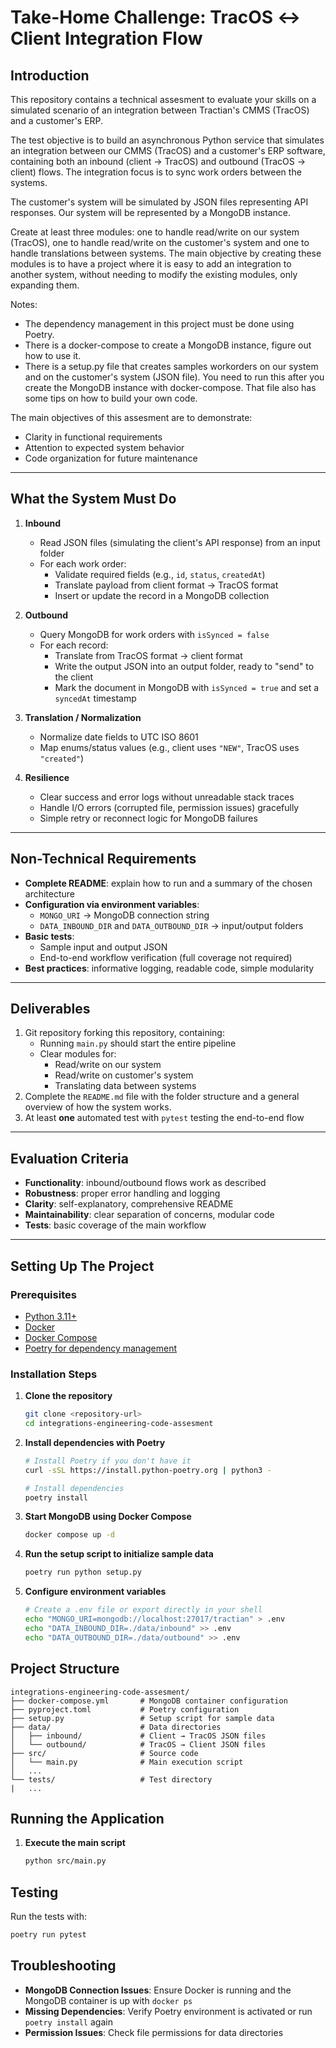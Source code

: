 # Take-Home Challenge: TracOS ↔ Client Integration Flow

## Introduction

This repository contains a technical assesment to evaluate your skills on a simulated scenario of an integration between Tractian's CMMS (TracOS) and a customer's ERP.

The test objective is to build an asynchronous Python service that simulates an integration between our CMMS (TracOS) and a customer's ERP software, containing both an inbound (client → TracOS) and outbound (TracOS → client) flows. The integration focus is to sync work orders between the systems.

The customer's system will be simulated by JSON files representing API responses. Our system will be represented by a MongoDB instance.

Create at least three modules: one to handle read/write on our system (TracOS), one to handle read/write on the customer's system and one to handle translations between systems. The main objective by creating these modules is to have a project where it is easy to add an integration to another system, without needing to modify the existing modules, only expanding them.

Notes:
- The dependency management in this project must be done using Poetry.
- There is a docker-compose to create a MongoDB instance, figure out how to use it.
- There is a setup.py file that creates samples workorders on our system and on the customer's system (JSON file). You need to run this after you create the MongoDB instance with docker-compose. That file also has some tips on how to build your own code.

The main objectives of this assesment are to demonstrate:

- Clarity in functional requirements
- Attention to expected system behavior
- Code organization for future maintenance

---

## What the System Must Do

1. **Inbound**
   - Read JSON files (simulating the client's API response) from an input folder
   - For each work order:
     - Validate required fields (e.g., `id`, `status`, `createdAt`)
     - Translate payload from client format → TracOS format
     - Insert or update the record in a MongoDB collection

2. **Outbound**
   - Query MongoDB for work orders with `isSynced = false`
   - For each record:
     - Translate from TracOS format → client format
     - Write the output JSON into an output folder, ready to "send" to the client
     - Mark the document in MongoDB with `isSynced = true` and set a `syncedAt` timestamp

3. **Translation / Normalization**
   - Normalize date fields to UTC ISO 8601
   - Map enums/status values (e.g., client uses `"NEW"`, TracOS uses `"created"`)

4. **Resilience**
   - Clear success and error logs without unreadable stack traces
   - Handle I/O errors (corrupted file, permission issues) gracefully
   - Simple retry or reconnect logic for MongoDB failures

---

## Non-Technical Requirements

- **Complete README**: explain how to run and a summary of the chosen architecture
- **Configuration via environment variables**:
  - `MONGO_URI` → MongoDB connection string
  - `DATA_INBOUND_DIR` and `DATA_OUTBOUND_DIR` → input/output folders
- **Basic tests**:
  - Sample input and output JSON
  - End-to-end workflow verification (full coverage not required)
- **Best practices**: informative logging, readable code, simple modularity

---

## Deliverables

1. Git repository forking this repository, containing:
   - Running `main.py` should start the entire pipeline
   - Clear modules for:
     - Read/write on our system
     - Read/write on customer's system
     - Translating data between systems
2. Complete the `README.md` file with the folder structure and a general overview of how the system works.
3. At least **one** automated test with `pytest` testing the end-to-end flow

---
## Evaluation Criteria

- **Functionality**: inbound/outbound flows work as described
- **Robustness**: proper error handling and logging
- **Clarity**: self-explanatory, comprehensive README
- **Maintainability**: clear separation of concerns, modular code
- **Tests**: basic coverage of the main workflow

---

## Setting Up The Project

### Prerequisites

- [Python 3.11+](https://www.python.org/downloads/)
- [Docker](https://docs.docker.com/engine/install/)
- [Docker Compose](https://docs.docker.com/compose/install/)
- [Poetry for dependency management](https://python-poetry.org/docs/#installation)

### Installation Steps

1. **Clone the repository**
   ```bash
   git clone <repository-url>
   cd integrations-engineering-code-assesment
   ```

2. **Install dependencies with Poetry**
   ```bash
   # Install Poetry if you don't have it
   curl -sSL https://install.python-poetry.org | python3 -

   # Install dependencies
   poetry install
   ```

3. **Start MongoDB using Docker Compose**
   ```bash
   docker compose up -d
   ```

4. **Run the setup script to initialize sample data**
   ```bash
   poetry run python setup.py
   ```

5. **Configure environment variables**
   ```bash
   # Create a .env file or export directly in your shell
   echo "MONGO_URI=mongodb://localhost:27017/tractian" > .env
   echo "DATA_INBOUND_DIR=./data/inbound" >> .env
   echo "DATA_OUTBOUND_DIR=./data/outbound" >> .env
   ```

## Project Structure

```
integrations-engineering-code-assesment/
├── docker-compose.yml       # MongoDB container configuration
├── pyproject.toml           # Poetry configuration
├── setup.py                 # Setup script for sample data
├── data/                    # Data directories
│   ├── inbound/             # Client → TracOS JSON files
│   └── outbound/            # TracOS → Client JSON files
├── src/                     # Source code
│   └── main.py              # Main execution script
│   ...
└── tests/                   # Test directory
|   ...
```

## Running the Application

1. **Execute the main script**
   ```bash
   python src/main.py
   ```

## Testing

Run the tests with:
```bash
poetry run pytest
```

## Troubleshooting

- **MongoDB Connection Issues**: Ensure Docker is running and the MongoDB container is up with `docker ps`
- **Missing Dependencies**: Verify Poetry environment is activated or run `poetry install` again
- **Permission Issues**: Check file permissions for data directories
